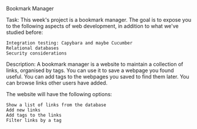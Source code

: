 Bookmark Manager

Task:
This week's project is a bookmark manager. The goal is to expose you to the following aspects of web development, in addition to what we've studied before:

	Integration testing: Capybara and maybe Cucumber 
	Relational databases 
	Security considerations 


Description:
A bookmark manager is a website to maintain a collection of links, organised by tags. You can use it to save a webpage you found useful. You can add tags to the webpages you saved to find them later. You can browse links other users have added.


The website will have the following options:

	Show a list of links from the database
	Add new links
	Add tags to the links
	Filter links by a tag